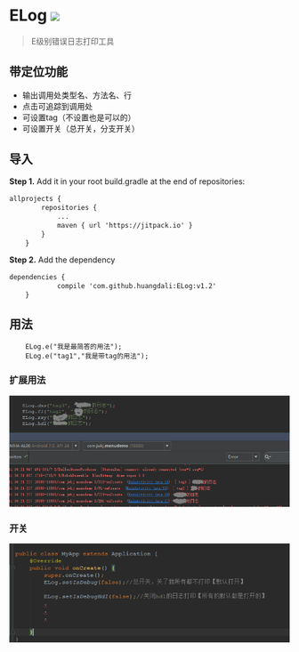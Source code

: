 # ELog  [![](https://jitpack.io/v/huangdali/ELog.svg)](https://jitpack.io/#huangdali/ELog)

> E级别错误日志打印工具



## 带定位功能
- 输出调用处类型名、方法名、行
- 点击可追踪到调用处
- 可设置tag（不设置也是可以的）
- 可设置开关（总开关，分支开关）

## 导入
**Step 1.**  Add it in your root build.gradle at the end of repositories:
```
allprojects {
		repositories {
			...
			maven { url 'https://jitpack.io' }
		}
	}
```

**Step 2.** Add the dependency

```
dependencies {
	        compile 'com.github.huangdali:ELog:v1.2'
	}
```

## 用法

```
    ELog.e("我是最简答的用法");
    ELog.e("tag1","我是带tag的用法");
```

### 扩展用法

![](https://github.com/huangdali/ELog/blob/master/use.png)

### 开关

![](https://github.com/huangdali/ELog/blob/master/switch.png)
